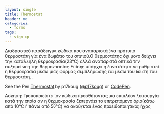 ```yaml
---
layout: single
title: Thermostat
header: no
categories:
  - forms
tags:
  - sign up
---
```


Διαδραστικό παράδειγμα κώδικα που αναπαριστά ένα πρότυπο θερμοστάτη γία ένα δωμάτιο του σπιτιού.Ο θερμοστάτης όχι μονο δείχνει την κατάλληλη θερμοκρασία(23°C) αλλά αναπαριστά οπτικά την αυξομείωση της θερμοκρασίας.Επίσης υπάρχει η δυνατότητα να ρυθμιστεί η θερμοκρασια μέσω μιας φόρμας συμπλήρωσης και μεσω του δείκτη του θερμοστάτη.    .

<p data-height="350" data-theme-id="17517" data-slug-hash="OyJzZq" data-default-tab="result" data-user="p17koug" class='codepen'>See the Pen <a href='https://codepen.io/p17koug/pen/vQRmww'>Thermostat</a> by p17koug (<a href='http://codepen.io/p17koug'>@p17koug</a>) on <a href='http://codepen.io'>CodePen</a>.</p>
<script async src="//assets.codepen.io/assets/embed/ei.js"></script>

Ασκηση: Τροποποιείστε τον κώδικα προσθέτοντας μια επιπλέον λειτουργία κατά την οποία αν η θερμοκρασία ξεπερνάει το επιτρεπόμενο όριο(κάτω από 10°C ή πάνω από 50°C) να ακούγεται ένας προειδοποιητικός ήχος 

